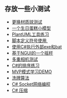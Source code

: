 ## 存放一些小测试   
* [更换材质球测试](https://github.com/XINCGer/Unity3DTraining/tree/master/SomeTest/ExchangeTest)   
* [一个生日蛋糕小模型](https://github.com/XINCGer/Unity3DTraining/tree/master/SomeTest/BirthdayCakeModel)  
* [PlantUML工具练习](./UML类图练习)   
* [ 脚本定义符号使用 ](https://github.com/XINCGer/Unity3DTraining/tree/master/SomeTest/Scripting%20Define%20Symbols)   
* [使用C#执行外部exe和bat](https://github.com/XINCGer/Unity3DTraining/tree/master/SomeTest/ProcessBat)
* [基于NGUI的一个摇杆](./NGUI-Joystick)  
* [多重相机测试](./MultiCameraTest)  
* [C#的排序练习](./SortDemo)  
* [MVP模式学习DEMO](./WinFormMVP)  
* [洗牌算法](./Fisher_Yates_Shuffle)  
* [C# Socket网络编程](./SocketDemo)  
* [C# 压缩](./GZipStreamDemo)  

